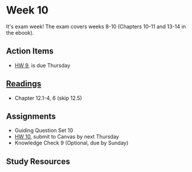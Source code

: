 # Week 10

It's exam week!  The exam covers weeks 8-10 (Chapters 10-11 and 13-14 in the ebook). 


## Action Items
* [HW 9](), is due Thursday




## [Readings](https://genchem.science.psu.edu)
* Chapter 12.1-4, 6 (skip 12.5)


## Assignments

- Guiding Question Set 10 
- [HW 10](), submit to Canvas by next Thursday
- Knowledge Check 9 (Optional, due by Sunday)



## Study Resources












<houck-math> </houck-math>